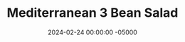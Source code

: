 ---
layout: post
title:  "Mediterranean 3 Bean Salad"
date:   2024-02-24 00:00:00 -05000
categories: 
- Recipes
- Meatless
permalink: /recipes/bean-salad
image: /assets/Food/Meatless/Bean Salad/bean-salad-cover.jpg
ing: beansalad-ing
facts: beansalad-facts
Prep: 15
Rest: 
Cook: 
Source1: https://healthyfitnessmeals.com/easy-three-beans-salad-recipe/#recipe
Source2: 
whisk: https://s.samsungfood.com/9gDmG
tags: 
- bean dip
- bean salad
- three bean
- black bean
- pinto bean
- light red kidney bean
- dark red kidney bean
- kidney bean
- garbanzo bean
- bean
- chickpea
- pepper
- tomato
- feta
- cheese
- dressing
- garlic
- lemon
- balsamic
- vinegar
- balsamic vinegar
Description: A bean salad is a great side to a meal, or a dip for chips and vegetables. It's simple, healthy, and requires no cooking. Just chopping and draining
Instructions: 
- Finely dice your onion, and add to a bowl with cold water. Let the onion soak for 5-10 minutes as you prepare everything else. This removes some of the harsh flavors of the raw onion<br><br>

- Drain and rinse your cans of beans, and add to a large bowl. Here I'm using a 15.5 oz can each of chickpeas, black beans, and light red kidney beans, but any other bean will work as well<br><br>

- Finely dice the pepper and tomatoes, and add to the bowl with the beans. Drain your onion, and add that as well. Crumble the feta on top<br><br>

- In a large glass, mix together the dressing ingredients - olive oil, lemon, balsamic vinegar apple cider vinegar, mustard, minced garlic, basil, thyme, pepper, and salt<br><br>
- <center><img src="/assets/Food/Meatless/Bean Salad/bean-salad-4.jpg" alt="" class="instruction-image"></center><br>

- Pour the dressing over the salad, mix, and serve
---